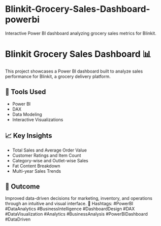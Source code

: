 # Blinkit-Grocery-Sales-Dashboard-powerbi
Interactive Power BI dashboard analyzing grocery sales metrics for Blinkit.
# Blinkit Grocery Sales Dashboard 📊

This project showcases a Power BI dashboard built to analyze sales performance for Blinkit, a grocery delivery platform.

## 🔧 Tools Used
- Power BI
- DAX
- Data Modeling
- Interactive Visualizations

## 📈 Key Insights
- Total Sales and Average Order Value
- Customer Ratings and Item Count
- Category-wise and Outlet-wise Sales
- Fat Content Breakdown
- Multi-year Sales Trends

## 📌 Outcome
Improved data-driven decisions for marketing, inventory, and operations through an intuitive and visual interface.
📢 Hashtags:
#PowerBI #DataAnalytics #BusinessIntelligence #DashboardDesign #DAX #DataVisualization #Analytics #BusinessAnalysis #PowerBIDashboard #DataDriven



